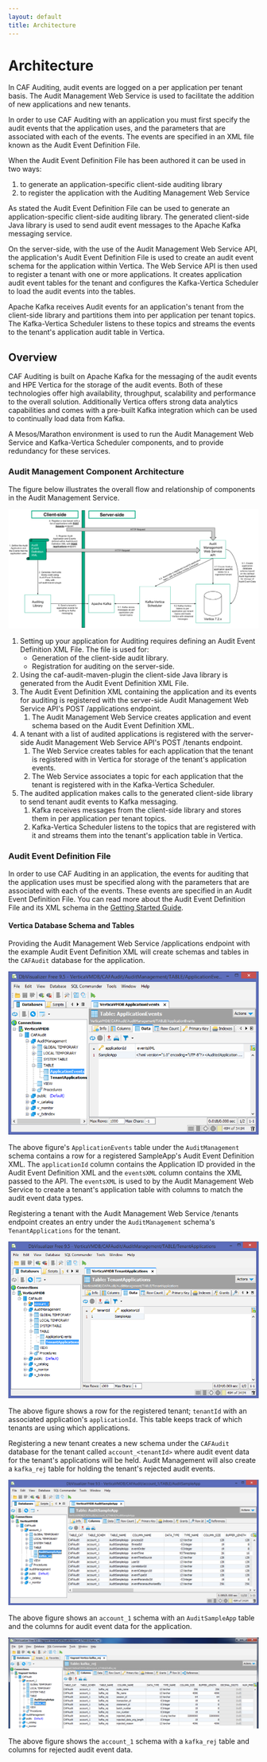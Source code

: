 ```yaml
---
layout: default
title: Architecture
---
```


# Architecture

In CAF Auditing, audit events are logged on a per application per tenant basis.  The Audit Management Web Service is used to facilitate the addition of new applications and new tenants.

In order to use CAF Auditing with an application you must first specify the audit events that the application uses, and the parameters that are associated with each of the events. The events are specified in an XML file known as the Audit Event Definition File.

When the Audit Event Definition File has been authored it can be used in two ways:

1. to generate an application-specific client-side auditing library
2. to register the application with the Auditing Management Web Service

As stated the Audit Event Definition File can be used to generate an application-specific client-side auditing library. The generated client-side Java library is used to send audit event messages to the Apache Kafka messaging service.

On the server-side, with the use of the Audit Management Web Service API, the application's Audit Event Definition File is used to create an audit event schema for the application within Vertica. The Web Service API is then used to register a tenant with one or more applications. It creates application audit event tables for the tenant and configures the Kafka-Vertica Scheduler to load the audit events into the tables.

Apache Kafka receives Audit events for an application's tenant from the client-side library and partitions them into per application per tenant topics. The Kafka-Vertica Scheduler listens to these topics and streams the events to the tenant's application audit table in Vertica.

## Overview

CAF Auditing is built on Apache Kafka for the messaging of the audit events and HPE Vertica for the storage of the audit events. Both of these technologies offer high availability, throughput, scalability and performance to the overall solution. Additionally Vertica offers strong data analytics capabilities and comes with a pre-built Kafka integration which can be used to continually load data from Kafka.

A Mesos/Marathon environment is used to run the Audit Management Web Service and Kafka-Vertica Scheduler components, and to provide redundancy for these services.

### Audit Management Component Architecture

The figure below illustrates the overall flow and relationship of components in the Audit Management Service.

![Architecture](images/AuditManagementArchitectureDraft.png)

1. Setting up your application for Auditing requires defining an Audit Event Definition XML File. The file is used for:
	- Generation of the client-side audit library.
	- Registration for auditing on the server-side.
2. Using the caf-audit-maven-plugin the client-side Java library is generated from the Audit Event Definition XML File.
3. The Audit Event Definition XML containing the application and its events for auditing is registered with the server-side Audit Management Web Service API's POST /applications endpoint.
	1. The Audit Management Web Service creates application and event schema based on the Audit Event Definition XML.
4. A tenant with a list of audited applications is registered with the server-side Audit Management Web Service API's POST /tenants endpoint.
	1. The Web Service creates tables for each application that the tenant is registered with in Vertica for storage of the tenant's application events.
	2. The Web Service associates a topic for each application that the tenant is registered with in the Kafka-Vertica Scheduler.
5. The audited application makes calls to the generated client-side library to send tenant audit events to Kafka messaging.
	1. Kafka receives messages from the client-side library and stores them in per application per tenant topics.
	2. Kafka-Vertica Scheduler listens to the topics that are registered with it and streams them into the tenant's application table in Vertica.

### Audit Event Definition File

In order to use CAF Auditing in an application, the events for auditing that the application uses must be specified along with the parameters that are associated with each of the events. These events are specified in an Audit Event Definition File. You can read more about the Audit Event Definition File and its XML schema in the [Getting Started Guide](https://github.hpe.com/caf/caf-audit/blob/develop/docs/en-us/Getting-Started.md).

#### Vertica Database Schema and Tables

Providing the Audit Management Web Service /applications endpoint with the example Audit Event Definition XML will create schemas and tables in the `CAFAudit` database for the application.

![Audit Management Application Events Table With Sample Application](images/AuditManagementApplicationEventsWithSampleAppVertica.png)

The above figure's `ApplicationEvents` table under the `AuditManagement` schema contains a row for a registered SampleApp's Audit Event Definition XML. The `applicationId` column contains the Application ID provided in the Audit Event Definition XML and the `eventsXML` column contains the XML passed to the API. The `eventsXML` is used to by the Audit Management Web Service to create a tenant's application table with columns to match the audit event data types.

Registering a tenant with the Audit Management Web Service /tenants endpoint creates an entry under the `AuditManagement` schema's `TenantApplications` for the tenant.

![Audit Management Tenant Applications Table With Tenant ID](images/AuditManagementTenantApplicationsWithTenantApplication.png)

The above figure shows a row for the registered tenant; `tenantId` with an associated application's `applicationId`. This table keeps track of which tenants are using which applications.

Registering a new tenant creates a new schema under the `CAFAudit` database for the tenant called `account_<tenantId>` where audit event data for the tenant's applications will be held. Audit Management will also create a `kafka_rej` table for holding the tenant's rejected audit events.

![CAF Audit Account 1 Sample App Table Columns](images/account_1AuditSampleAppColumns.png)

The above figure shows an `account_1` schema with an `AuditSampleApp` table and the columns for audit event data for the application.

![CAF Audit Account 1 Kafka Reject Table Columns](images/account_1RejectTable.png)

The above figure shows the `account_1` schema with a `kafka_rej` table and columns for rejected audit event data.